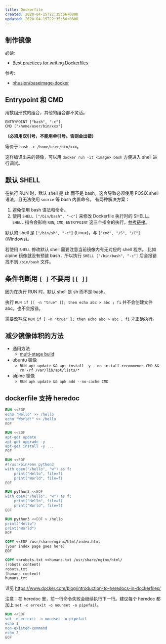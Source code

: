 ```yaml
---
title: Dockerfile
created: 2020-04-15T22:35:56+0800
updated: 2020-04-15T22:35:56+0800
---
```



## 制作镜像

必读:

- [Best practices for writing Dockerfiles](https://docs.docker.com/engine/userguide/eng-image/dockerfile_best-practices/)

参考:

- [phusion/baseimage-docker](https://github.com/phusion/baseimage-docker)


## Entrypoint 和 CMD

用数组形式的组合，其他的组合都不灵活。

```
ENTRYPOINT ["bash", "-c"]
CMD ["/home/user/bin/xxx"]
```

**（必须用双引号，不能用单引号。否则会出错）**

等价于 `bash -c /home/user/bin/xxx`。

这样编译出来的镜像，可以用 `docker run -it <image> bash` 方便进入 shell 进行调试。

## 默认 SHELL

在执行 RUN 时，默认 shell 是 sh 而不是 bash。这会导致必须使用 POSIX shell 语法，且无法使用 `source` 等 bash 内置命令。
有两种解决方案：

1. 避免使用 bash 语法和命令。
2. 使用 `SHELL ["/bin/bash", "-c"]` 来修改 Dockerfile 执行时的 SHELL。`SHELL` 指令会影响 `RUN`, `CMD`, `ENTRYPOINT` 这三个指令的执行。[参考链接](https://docs.docker.com/engine/reference/builder/#shell)。

默认的 shell 是 `["/bin/sh", "-c"]` (Linux)，与 `["cmd", "/S", "/C"]` (Windows)。

若使用 `SHELL` 修改默认 shell 需要注意当前镜像内有无对应的 shell 程序。
比如 alpine 镜像就没有预装 bash，所以执行 `SHELL ["/bin/bash", "-c"]` 后会报错找不到 `/bin/bash` 文件。

## 条件判断用 `[ ]` 不要用 `[[ ]]`

因为在执行 RUN 时，默认 shell 是 sh 而不是 bash。

执行 `RUN if [[ -n "true" ]]; then echo abc > abc ; fi` 并不会创建文件 abc，也不会报错。

需要改写成 `RUN if [ -n "true" ]; then echo abc > abc ; fi` 才正确执行。

## 减少镜像体积的方法


- 通用方法
  - [multi-stage build](./multi-stage-build.md)
- ubuntu 镜像
  - `RUN apt update && apt install -y --no-install-recommends CMD && rm -rf /var/lib/apt/lists/*`
- alpine 镜像
  - `RUN apk update && apk add --no-cache CMD`

## dockerfile 支持 heredoc

```dockerfile
RUN <<EOF
echo "Hello" >> /hello
echo "World!" >> /hello
EOF

RUN <<EOF
apt-get update
apt-get upgrade -y
apt-get install -y ...
EOF

RUN <<EOF
#!/usr/bin/env python3
with open("/hello", "w") as f:
    print("Hello", file=f)
    print("World", file=f)
EOF

RUN python3 <<EOF
with open("/hello", "w") as f:
    print("Hello", file=f)
    print("World", file=f)
EOF

RUN python3 <<EOF > /hello
print("Hello")
print("World")
EOF
```

```dockerfile
COPY <<EOF /usr/share/nginx/html/index.html
(your index page goes here)
EOF

COPY <<robots.txt <<humans.txt /usr/share/nginx/html/
(robots content)
robots.txt
(humans content)
humans.txt
```

详见 https://www.docker.com/blog/introduction-to-heredocs-in-dockerfiles/

注意：在 heredoc 里，前一行命令失败会继续执行下一行。建议每个 heredoc 都加上 `set -o errexit -o nounset -o pipefail`。

```dockerfile
RUN <<EOF
set -o errexit -o nounset -o pipefail
echo 1
non-existed-command
echo 2
EOF
```
